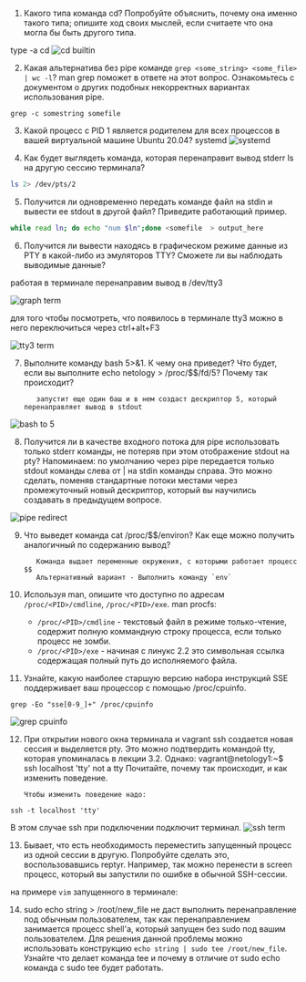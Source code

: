 1. Какого типа команда cd? Попробуйте объяснить, почему она именно такого типа; опишите ход своих мыслей, если считаете что она могла бы быть другого типа.

type -a cd
![cd builtin](https://i.ibb.co/khrY0j1/2021-11-15-23-14-16.jpg)

2. Какая альтернатива без pipe команде `grep <some_string> <some_file> | wc -l`? man grep поможет в ответе на этот вопрос. Ознакомьтесь с документом о других подобных некорректных вариантах использования pipe.
```shell
grep -c somestring somefile
```

3. Какой процесс с PID 1 является родителем для всех процессов в вашей виртуальной машине Ubuntu 20.04?
systemd
![systemd](https://i.ibb.co/tLVfxfL/2021-11-15-15-54-08.jpg)

4. Как будет выглядеть команда, которая перенаправит вывод stderr ls на другую сессию терминала?
```sh
ls 2> /dev/pts/2
```

5. Получится ли одновременно передать команде файл на stdin и вывести ее stdout в другой файл? Приведите работающий пример.

```sh 
while read ln; do echo "num $ln";done <somefile  > output_here
```

6. Получится ли вывести находясь в графическом режиме данные из PTY в какой-либо из эмуляторов TTY? Сможете ли вы наблюдать выводимые данные?

работая в терминале перенаправим вывод в /dev/tty3
 
![graph term](https://i.ibb.co/HpK1QfJ/2021-11-15-13-47-14.jpg)

для того чтобы посмотреть, что появилось в терминале tty3 можно в него переключиться через ctrl+alt+F3

![tty3 term](https://i.ibb.co/1nLC3Hs/2021-11-15-13-46-34.jpg)

7. Выполните команду bash 5>&1. К чему она приведет? Что будет, если вы выполните echo netology > /proc/$$/fd/5? Почему так происходит?
   

          запустит еще один баш и в нем создаст дескриптор 5, который перенаправляет вывод в stdout
![bash to 5](https://i.ibb.co/bWCRphr/2021-11-15-15-52-02.jpg)

8. Получится ли в качестве входного потока для pipe использовать только stderr команды, не потеряв при этом отображение stdout на pty? Напоминаем: по умолчанию через pipe передается только stdout команды слева от | на stdin команды справа. Это можно сделать, поменяв стандартные потоки местами через промежуточный новый дескриптор, который вы научились создавать в предыдущем вопросе.

![pipe redirect](https://i.ibb.co/6PhF4rv/2021-11-15-15-33-50.jpg)

9. Что выведет команда cat /proc/$$/environ? Как еще можно получить аналогичный по содержанию вывод?

          
          Команда выдает переменные окружения, с которыми работает процесс $$
          Альтернативный вариант - Выполнить команду `env`


12. Используя man, опишите что доступно по адресам `/proc/<PID>/cmdline`, `/proc/<PID>/exe`.
man procfs:
     - `/proc/<PID>/cmdline` - текстовый файл в режиме только-чтение, содержит полную коммандную строку процесса, если только процесс не зомби.
     - `/proc/<PID>/exe` - начиная с линукс 2.2 это символьная ссылка содержащая полный путь до исполняемого файла.
    
13. Узнайте, какую наиболее старшую версию набора инструкций SSE поддерживает ваш процессор с помощью /proc/cpuinfo.
```shell
grep -Eo "sse[0-9_]+" /proc/cpuinfo
```
![grep cpuinfo](https://i.ibb.co/WtsTBhT/2021-11-15-23-19-16.jpg)

12. При открытии нового окна терминала и vagrant ssh создается новая сессия и выделяется pty. Это можно подтвердить командой tty, которая упоминалась в лекции 3.2. Однако:
     vagrant@netology1:~$ ssh localhost 'tty'
     not a tty
     Почитайте, почему так происходит, и как изменить поведение.


        Чтобы изменить поведение надо:  
```shell
ssh -t localhost 'tty'
```
В этом случае ssh при подключении подключит терминал.
![ssh term]()

13. Бывает, что есть необходимость переместить запущенный процесс из одной сессии в другую. Попробуйте сделать это, воспользовавшись reptyr. Например, так можно перенести в screen процесс, который вы запустили по ошибке в обычной SSH-сессии.

на примере `vim` запущенного в терминале:

14. sudo echo string > /root/new_file не даст выполнить перенаправление под обычным пользователем, так как перенаправлением занимается процесс shell'а, который запущен без sudo под вашим пользователем. Для решения данной проблемы можно использовать конструкцию `echo string | sudo tee /root/new_file`. 
Узнайте что делает команда tee и почему в отличие от sudo echo команда с sudo tee будет работать.

